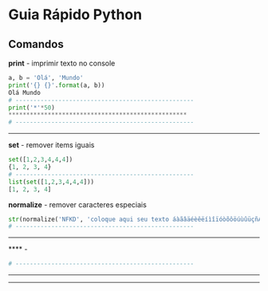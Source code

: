 

# Guia Rápido Python
## Comandos

**print** - imprimir texto no console
```python
a, b = 'Olá', 'Mundo'
print('{} {}'.format(a, b))
Olá Mundo
# --------------------------------------------------
print('*'*50)
**************************************************
# --------------------------------------------------
```
---
**set** - remover items iguais
```python
set([1,2,3,4,4,4])
{1, 2, 3, 4}
# --------------------------------------------------
list(set([1,2,3,4,4,4]))
[1, 2, 3, 4]
```
**normalize** - remover caracteres especiais
```python
str(normalize('NFKD', 'coloque aqui seu texto áàãâäéèêëíìîïóòõôöúùûüçñÀÁÃÂÉÊÍÓÕÔÚÜÇ').encode('ASCII', 'ignore').decode('ASCII')).lower().replace(c, '')
# --------------------------------------------------
```



---
**** - 
```python
# --------------------------------------------------
```
---



---

<!--stackedit_data:
eyJoaXN0b3J5IjpbMTMzMzk0MjE5MywtNzkzMTkyNDksLTEzMD
c1NDkwOTRdfQ==
-->